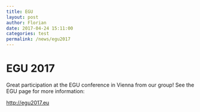 ```yaml
---
title: EGU
layout: post
author: Florian
date: 2017-04-24 15:11:00
categories: test
permalink: /news/egu2017
---
```


EGU 2017
============================

Great participation at the EGU conference in Vienna from our group! See the EGU page for more information:

http://egu2017.eu


